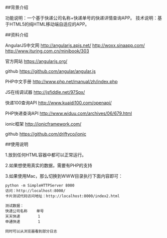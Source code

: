 ##背景介绍

功能说明：一个基于快递公司名称+快递单号的快递详情查询APP。
技术说明：基于HTML5的纯HTML移动端自适应的APP。

##资料介绍

AngularJS中文网
http://angularjs.apjs.net/
http://woxx.sinaapp.com/
http://www.ituring.com.cn/minibook/303

官方网站
https://angularjs.org/

github
https://github.com/angular/angular.js

PHP中文手册
http://www.php.net/manual/zh/index.php

JS在线调试器
http://jsfiddle.net/97Spx/

快递100查询API
http://www.kuaidi100.com/openapi/

PHP快递查询API
http://www.widuu.com/archives/06/679.html

ionic框架
http://ionicframework.com/

github
https://github.com/driftyco/ionic


##使用说明

1.放到任何HTML容器中都可以正常运行。

2.如果想使用真实的数据，需要有PHP的支持

3.如果使用Mac，那么切换到WWW目录执行下面内容即可：

    python -m SimpleHTTPServer 8000
    访问：http://localhost:8000/
    卡片测试代码访问地址：http://localhost:8000/index2.html

    测试数据：
    快递公司名称    单号
    天天快递        1
    申通快递        1

    同时可以从浏览器看到部分日志